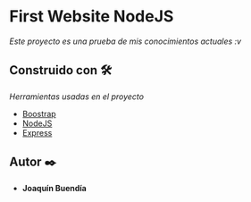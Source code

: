 # First Website NodeJS

_Este proyecto es una prueba de mis conocimientos actuales :v_

## Construido con 🛠️

_Herramientas usadas en el proyecto_

* [Boostrap](https://getbootstrap.com/)
* [NodeJS](https://nodejs.org/en/)
* [Express](https://expressjs.com/es/)

## Autor ✒️

* **Joaquín Buendía**
